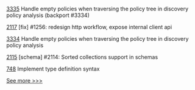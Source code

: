 
[3335](https://github.com/hyperledger/fabric/pull/3335) Handle empty policies when traversing the policy tree in discovery policy analysis (backport #3334)

[2117](https://github.com/hyperledger/iroha/pull/2117) [fix] #1256: redesign http workflow, expose internal client api

[3334](https://github.com/hyperledger/fabric/pull/3334) Handle empty policies when traversing the policy tree in discovery policy analysis

[2115](https://github.com/hyperledger/iroha/pull/2115) [schema] #2114: Sorted collections support in schemas

[748](https://github.com/hyperledger-labs/solang/pull/748) Implement type definition syntax


[See more >>>](https://start-here.hyperledger.org/pull-requests)
